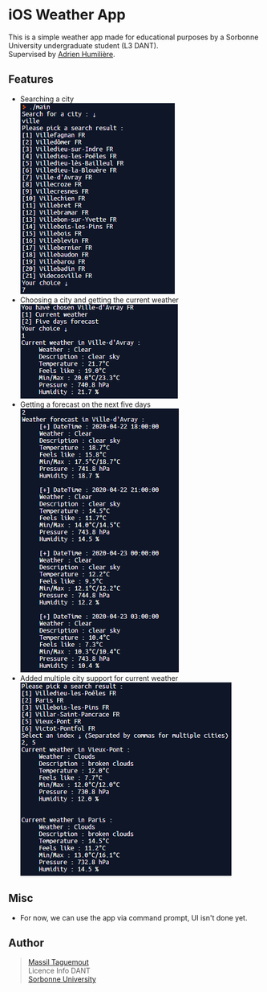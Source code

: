 # iOS Weather App #

This is a simple weather app made for educational purposes by a Sorbonne University undergraduate student (L3 DANT).  
Supervised by [Adrien Humilière](mailto:adhumi+dant@gmail.com).

## Features ##

* Searching  a city  
![Illustration-1](./assets/img/1.PNG)
* Choosing a city and getting the current weather  
![Illustration-2](./assets/img/2.PNG)
* Getting a forecast on the next five days  
![Illustration-3](./assets/img/3.PNG)
* Added multiple city support for current weather  
![Illustration-3](./assets/img/4.PNG)

## Misc ##

* For now, we can use the app via command prompt, UI isn't done yet.

## Author ##
> [Massil Taguemout](mailto:massitaguemout@gmail.com)  
> Licence Info DANT  
> [Sorbonne University](http://www.sorbonne-universite.fr/)